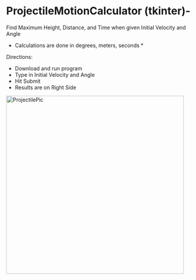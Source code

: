 # ProjectileMotionCalculator (tkinter)-
Find Maximum Height, Distance, and Time when given Initial Velocity and Angle 


* Calculations are done in degrees, meters, seconds *

Directions:
- Download and run program 
- Type in Initial Velocity and Angle 
- Hit Submit 
- Results are on Right Side

<img width="478" alt="ProjectilePic" src="https://user-images.githubusercontent.com/78657977/172220581-7cbfdac3-5f63-471e-9e63-1792173666c7.png">
